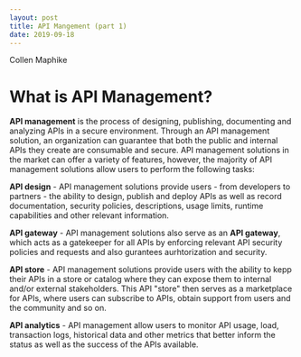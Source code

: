 ```yaml
---
layout: post
title: API Mangement (part 1)
date: 2019-09-18
---
```


Collen Maphike

# What is API Management?

**API management** is the process of designing, publishing, documenting and analyzing APIs in a secure environment. Through an  API management solution, an organization can guarantee that both the public and internal APIs they create are consumable and secure.
API management solutions in the market can offer a variety of features, however, the majority of API management solutions allow users to perform the following tasks:

**API design** - API management solutions provide users - from developers to partners - the ability to design, publish and deploy APIs as well as record documentation, security policies, descriptions, usage limits, runtime capabilities and other relevant information.

**API gateway** - API management solutions also serve as an **API gateway**, which acts as a gatekeeper for all APIs by enforcing relevant API security policies and requests and also gurantees aurhtorization and security.

**API store** - API management solutions provide users with the ability to kepp their APIs in a store or catalog where they can expose them to internal and/or external stakeholders. This API "store" then serves as a marketplace for APIs, where users can subscribe to APIs, obtain support from users and the community and so on.

**API analytics** - API management allow users to monitor API usage, load, transaction logs, historical data and other metrics that better inform the status as well as the success of the APIs available.

